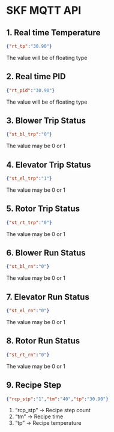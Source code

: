 # SKF MQTT API

## 1. Real time Temperature

```json
{"rt_tp":"30.90"}
```

The value will be of floating type

## 2. Real time PID

```json
{"rt_pid":"30.90"}
```

The value will be of floating type

## 3. Blower Trip Status

```json
{"st_bl_trp":"0"}
```

The value may be 0 or 1

## 4. Elevator Trip Status

```json
{"st_el_trp":"1"}
```

The value may be 0 or 1

## 5. Rotor Trip Status

```json
{"st_rt_trp":"0"}
```

The value may be 0 or 1

## 6. Blower Run Status

```json
{"st_bl_rn":"0"}
```

The value may be 0 or 1

## 7. Elevator Run Status

```json
{"st_el_rn":"0"}
```

The value may be 0 or 1

## 8. Rotor Run Status

```json
{"st_rt_rn":"0"}
```

The value may be 0 or 1

## 9. Recipe Step

```json
{"rcp_stp":"1","tm":"40","tp":"30.90"}
```

1. “rcp_stp” → Recipe step count
2. “tm” → Recipe time
3. “tp” → Recipe temperature